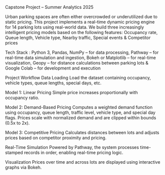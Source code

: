 Capstone Project – Summer Analytics 2025

Urban parking spaces are often either overcrowded or underutilized due to static pricing. This project implements a real-time dynamic pricing engine for 14 parking lots using real-world data. We build three increasingly intelligent pricing models based on the following features: Occupancy rate, Queue length, Vehicle type, Nearby traffic, Special events & Competitor prices

Tech Stack : Python 3, Pandas, NumPy – for data processing, Pathway – for real-time data simulation and ingestion, Bokeh or Matplotlib – for real-time visualization, Geopy – for distance calculations between parking lots & Google Colab – for development and execution

Project Workflow
Data Loading
Load the dataset containing occupancy, vehicle types, queue lengths, special days, etc.

Model 1: Linear Pricing
Simple price increases proportionally with occupancy ratio.

Model 2: Demand-Based Pricing
Computes a weighted demand function using occupancy, queue length, traffic level, vehicle type, and special day flags. Prices scale with normalized demand and are clipped within bounds (0.5x to 2x).

Model 3: Competitive Pricing
Calculates distances between lots and adjusts prices based on competitor proximity and pricing.

Real-Time Simulation
Powered by Pathway, the system processes time-stamped records in order, enabling real-time pricing logic.

Visualization
Prices over time and across lots are displayed using interactive graphs via Bokeh.

